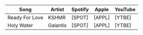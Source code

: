| Song           | Artist   | Spotify | Apple  | YouTube |
| -------------  | -------- |-------- | ------ | ------- |
| Ready For Love | KSHMR    | [SPOT]  | [APPL] | [YTBE]  |
| Holy Water     | Galantis | [SPOT]  | [APPL] | [YTBE]  |

